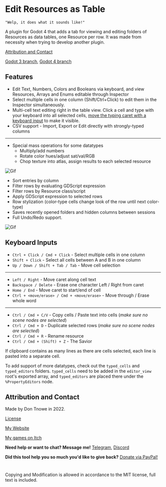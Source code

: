 # Edit Resources as Table

    "Welp, it does what it sounds like!"

A plugin for Godot 4 that adds a tab for viewing and editing folders of Resources as data tables, one Resource per row. It was made from necessity when trying to develop another plugin.

[Attribution and Contact](https://github.com/don-tnowe/godot-resources-as-sheets-plugin/tree/master?tab=readme-ov-file#attribution-and-contact)

[Godot 3 branch](https://github.com/don-tnowe/godot-resources-as-sheets-plugin/tree/godot-3), [Godot 4 branch](https://github.com/don-tnowe/godot-resources-as-sheets-plugin/tree/Godot-4)

## Features

- Edit Text, Numbers, Colors and Booleans via keyboard, and view Resources, Arrays and Enums editable through Inspector
- Select multiple cells in one column (Shift/Ctrl+Click) to edit them in the Inspector simultaneously.
- Multi-cell text editing right in the table view. Click a cell and type with your keyboard into all selected cells, [move the typing caret with a keyboard input](https://github.com/don-tnowe/godot-resources-as-sheets-plugin/tree/master?tab=readme-ov-file#keyboard-inputs) to make it visible.
- CSV support - Import, Export or Edit directly with strongly-typed columns

---

- Special mass operations for some datatypes
    - Multiply/add numbers
    - Rotate color hues/adjust sat/val/RGB
    - Chop texture into atlas, assign results to each selected resource

![Gif](./images/resources_as_sheet2.gif)

- Sort entries by column
- Filter rows by evaluating GDScript expression
- Filter rows by Resource class/script
- Apply GDScript expression to selected rows
- Row stylization (color-type cells change look of the row until next color-type)
- Saves recently opened folders and hidden columns between sessions
- Full Undo/Redo support.

![Gif](./images/resources_as_sheet3.gif)

## Keyboard Inputs

- `Ctrl + Click / Cmd + Click` - Select multiple cells in one column
- `Shift + Click` - Select all cells between A and B in one column
- `Up / Down / Shift + Tab / Tab` - Move cell selection
---
- `Left / Right` - Move caret along cell text
- `Backspace / Delete` - Erase one character Left / Right from caret
- `Home / End` - Move caret to start/end of cell
- `Ctrl + <move/erase> / Cmd + <move/erase>` - Move through / Erase whole word
---
- `Ctrl / Cmd + C/V` - Copy cells / Paste text into cells (*make sure no scene nodes are selected*)
- `Ctrl / Cmd + D` - Duplicate selected rows (*make sure no scene nodes are selected*)
- `Ctrl / Cmd + R` - Rename resource
- `Ctrl / Cmd + (Shift) + Z` - The Savior

If clipboard contains as many lines as there are cells selected, each line is pasted into a separate cell.

To add support of more datatypes, check out the `typed_cells` and `typed_editors` folders. `typed_cells` need to be added in the `editor_view` root's exported array, and `typed_editors` are placed there under the `%PropertyEditors` node.

## Attribution and Contact

Made by Don Tnowe in 2022.

[License](./LICENSE.md)

[My Website](https://redbladegames.netlify.app)

[My games on Itch](https://don-tnowe.itch.io)

**Need help or want to chat? Message me!** [Telegram](https://t.me/don_tnowe), [Discord](https://discord.com/channels/@me/726139164566880426)

**Did this tool help you so much you'd like to give back?** [Donate via PayPal!](https://redbladegames.netlify.app/tip/index.html)

#

Copying and Modification is allowed in accordance to the MIT license, full text is included.
